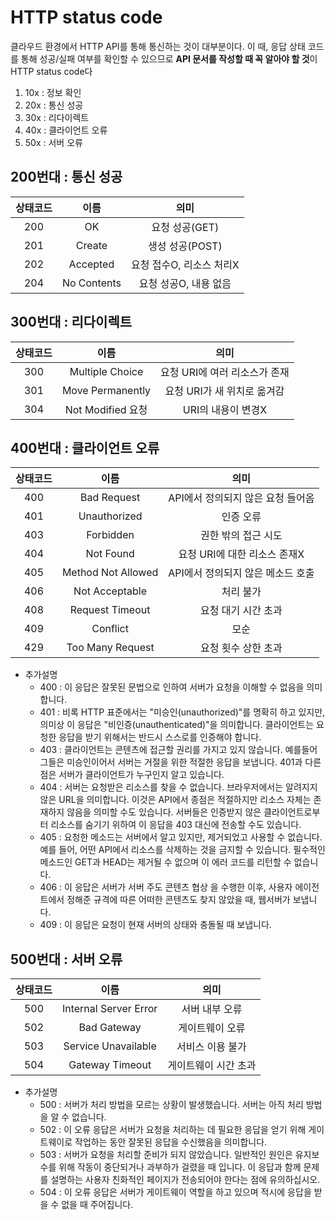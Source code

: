 # HTTP status code

클라우드 환경에서 HTTP API를 통해 통신하는 것이 대부분이다. 이 때, 응답 상태 코드를 통해 성공/실패 여부를 확인할 수 있으므로 **API 문서를 작성할 때 꼭 알아야 할 것**이 HTTP status code다

1. 10x : 정보 확인
2. 20x : 통신 성공
3. 30x : 리다이렉트
4. 40x : 클라이언트 오류
5. 50x : 서버 오류

## 200번대 : 통신 성공
| 상태코드 | 이름 | 의미 |
|:---:|:---:|:---:|
| 200 | OK | 요청 성공(GET) |
| 201 | Create | 생성 성공(POST) |
| 202 | Accepted | 요청 접수O, 리소스 처리X |
| 204 | No Contents | 요청 성공O, 내용 없음 |

## 300번대 : 리다이렉트
| 상태코드 | 이름 | 의미 |
|:---:|:---:|:---:|
300	 | Multiple Choice	 | 요청 URI에 여러 리소스가 존재
301 | Move Permanently | 	요청 URI가 새 위치로 옮겨감
304	 | Not Modified	요청  | URI의 내용이 변경X

## 400번대 : 클라이언트 오류
| 상태코드 | 이름 | 의미 |
|:---:|:---:|:---:|
400 | 	Bad Request | 	API에서 정의되지 않은 요청 들어옴
401 | 	Unauthorized | 	인증 오류
403 | 	Forbidden | 	권한 밖의 접근 시도
404 | 	Not Found | 	요청 URI에 대한 리소스 존재X
405 | 	Method Not Allowed | 	API에서 정의되지 않은 메소드 호출
406 | 	Not Acceptable | 	처리 불가
408 | 	Request Timeout | 	요청 대기 시간 초과
409 | 	Conflict | 	모순
429 | 	Too Many Request | 	요청 횟수 상한 초과

- 추가설명
    - 400 : 이 응답은 잘못된 문법으로 인하여 서버가 요청을 이해할 수 없음을 의미합니다.
    - 401 : 비록 HTTP 표준에서는 "미승인(unauthorized)"를 명확히 하고 있지만, 의미상 이 응답은 "비인증(unauthenticated)"을 의미합니다. 클라이언트는 요청한 응답을 받기 위해서는 반드시 스스로를 인증해야 합니다.
    - 403 : 클라이언트는 콘텐츠에 접근할 권리를 가지고 있지 않습니다. 예를들어 그들은 미승인이어서 서버는 거절을 위한 적절한 응답을 보냅니다. 401과 다른 점은 서버가 클라이언트가 누구인지 알고 있습니다.
    - 404 : 서버는 요청받은 리소스를 찾을 수 없습니다. 브라우저에서는 알려지지 않은 URL을 의미합니다. 이것은 API에서 종점은 적절하지만 리소스 자체는 존재하지 않음을 의미할 수도 있습니다. 서버들은 인증받지 않은 클라이언트로부터 리소스를 숨기기 위하여 이 응답을 403 대신에 전송할 수도 있습니다.
    - 405 : 요청한 메소드는 서버에서 알고 있지만, 제거되었고 사용할 수 없습니다. 예를 들어, 어떤 API에서 리소스를 삭제하는 것을 금지할 수 있습니다. 필수적인 메소드인 GET과 HEAD는 제거될 수 없으며 이 에러 코드를 리턴할 수 없습니다.
    - 406 : 이 응답은 서버가 서버 주도 콘텐츠 협상 을 수행한 이후, 사용자 에이전트에서 정해준 규격에 따른 어떠한 콘텐츠도 찾지 않았을 때, 웹서버가 보냅니다.
    - 409 : 이 응답은 요청이 현재 서버의 상태와 충돌될 때 보냅니다.

## 500번대 : 서버 오류
| 상태코드 | 이름 | 의미 |
|:---:|:---:|:---:|
500 | 	Internal Server Error | 	서버 내부 오류
502 | 	Bad Gateway | 	게이트웨이 오류
503 | 	Service Unavailable | 	서비스 이용 불가
504 | 	Gateway Timeout | 	게이트웨이 시간 초과

- 추가설명
    - 500 : 서버가 처리 방법을 모르는 상황이 발생했습니다. 서버는 아직 처리 방법을 알 수 없습니다.
    - 502 : 이 오류 응답은 서버가 요청을 처리하는 데 필요한 응답을 얻기 위해 게이트웨이로 작업하는 동안 잘못된 응답을 수신했음을 의미합니다.
    - 503 : 서버가 요청을 처리할 준비가 되지 않았습니다. 일반적인 원인은 유지보수를 위해 작동이 중단되거나 과부하가 걸렸을 때 입니다. 이 응답과 함께 문제를 설명하는 사용자 친화적인 페이지가 전송되어야 한다는 점에 유의하십시오.
    - 504 : 이 오류 응답은 서버가 게이트웨이 역할을 하고 있으며 적시에 응답을 받을 수 없을 때 주어집니다.
